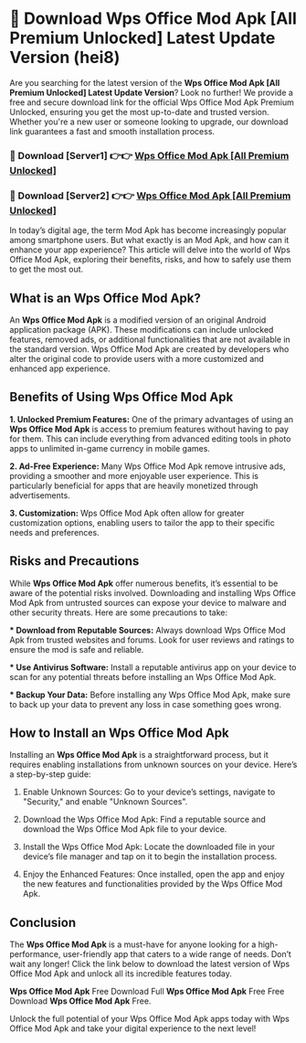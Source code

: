 # 🤖 Download Wps Office Mod Apk [All Premium Unlocked] Latest Update Version (hei8)

Are you searching for the latest version of the <strong>Wps Office Mod Apk [All Premium Unlocked] Latest Update Version</strong>? Look no further! We provide a free and secure download link for the official Wps Office Mod Apk Premium Unlocked, ensuring you get the most up-to-date and trusted version. Whether you're a new user or someone looking to upgrade, our download link guarantees a fast and smooth installation process.


<h3>📌 Download [Server1] 👉👉 <a href="https://hapymods.com?title=Wps+Office+Mod+Apk&ref=3B1">Wps Office Mod Apk [All Premium Unlocked]</a></h3>

<h3>📌 Download [Server2] 👉👉 <a href="https://hapymods.com?title=Wps+Office+Mod+Apk&ref=3B1">Wps Office Mod Apk [All Premium Unlocked]</a></h3>


In today’s digital age, the term Mod Apk has become increasingly popular among smartphone users. But what exactly is an Mod Apk, and how can it enhance your app experience? This article will delve into the world of Wps Office Mod Apk, exploring their benefits, risks, and how to safely use them to get the most out.


<h2>What is an Wps Office Mod Apk?</h2>

An <strong>Wps Office Mod Apk</strong> is a modified version of an original Android application package (APK). These modifications can include unlocked features, removed ads, or additional functionalities that are not available in the standard version. Wps Office Mod Apk are created by developers who alter the original code to provide users with a more customized and enhanced app experience.


<h2>Benefits of Using Wps Office Mod Apk</h2>

<strong> 1. Unlocked Premium Features:</strong> One of the primary advantages of using an <strong>Wps Office Mod Apk</strong> is access to premium features without having to pay for them. This can include everything from advanced editing tools in photo apps to unlimited in-game currency in mobile games.

<strong> 2. Ad-Free Experience:</strong> Many Wps Office Mod Apk remove intrusive ads, providing a smoother and more enjoyable user experience. This is particularly beneficial for apps that are heavily monetized through advertisements.

<strong> 3. Customization:</strong> Wps Office Mod Apk often allow for greater customization options, enabling users to tailor the app to their specific needs and preferences.


<h2>Risks and Precautions</h2>

While <strong>Wps Office Mod Apk</strong> offer numerous benefits, it’s essential to be aware of the potential risks involved. Downloading and installing Wps Office Mod Apk from untrusted sources can expose your device to malware and other security threats. Here are some precautions to take:

<strong> * Download from Reputable Sources:</strong> Always download Wps Office Mod Apk from trusted websites and forums. Look for user reviews and ratings to ensure the mod is safe and reliable.

<strong> * Use Antivirus Software:</strong> Install a reputable antivirus app on your device to scan for any potential threats before installing an Wps Office Mod Apk.

<strong> * Backup Your Data:</strong> Before installing any Wps Office Mod Apk, make sure to back up your data to prevent any loss in case something goes wrong.


<h2>How to Install an Wps Office Mod Apk</h2>

Installing an <strong>Wps Office Mod Apk</strong> is a straightforward process, but it requires enabling installations from unknown sources on your device. Here’s a step-by-step guide:

 1. Enable Unknown Sources: Go to your device’s settings, navigate to "Security," and enable "Unknown Sources".

 2. Download the Wps Office Mod Apk: Find a reputable source and download the Wps Office Mod Apk file to your device.

 3. Install the Wps Office Mod Apk: Locate the downloaded file in your device’s file manager and tap on it to begin the installation process.

 4. Enjoy the Enhanced Features: Once installed, open the app and enjoy the new features and functionalities provided by the Wps Office Mod Apk.


<h2><strong>Conclusion</strong></h2>

The <strong>Wps Office Mod Apk</strong> is a must-have for anyone looking for a high-performance, user-friendly app that caters to a wide range of needs. Don’t wait any longer! Click the link below to download the latest version of Wps Office Mod Apk and unlock all its incredible features today.

<strong>Wps Office Mod Apk</strong> Free Download Full <strong>Wps Office Mod Apk</strong> Free Free Download <strong>Wps Office Mod Apk</strong> Free.

Unlock the full potential of your Wps Office Mod Apk apps today with Wps Office Mod Apk and take your digital experience to the next level!